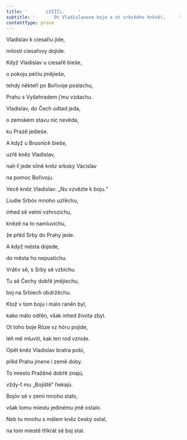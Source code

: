 ```yaml
---
title: '       LVIII\.     '
subtitle: '       Ot Vladislavova boje a ot srbského knězě\.     '
contentType: prose
---
```


Vladislav k ciesařiu jide,

milosti ciesařovy dojide.

Když Vladislav u ciesařě bieše,

o pokoju péčiu jmějieše,

tehdy někteří po Bořivoje poslachu,

Prahu s Vyšehradem j’mu vzdachu.

Vladislav, do Čech odtad jeda,

o zemském stavu nic nevěda,

ku Prazě jedieše.

A když u Brusnicě bieše,

uzřě kněz Vladislav,

nali-ť jede silně kněz srbský Vácislav

na pomoc Bořivoju.

Vecě kněz Vladislav: „Nu vzvězte k boju.“

Liudie Srbóv mnoho uzřěchu,

inhed sě velmi vzhrozichu,

knězě na to namluvichu,

že přěd Srby do Prahy jede.

A když města dojede,

do města ho nepustichu.

Vrátiv sě, s Srby sě vzbichu.

Tu sě Čechy dobřě jmějiechu,

boj na Srbiech obdržěchu.

Ktož v tom boju i málo raněn byl,

kako málo odřěn, však inhed života zbyl.

Ot toho boje Róze vz hóru pojide,

léň mě mluviti, kak ten rod vznide.

Opět kněz Vladislav bratra pobi,

přěd Prahu jmene i země doby.

To miesto Pražěné dobřě znajú,

vždy-ť mu „Bojiště“ řiekajú.

Bojóv sě v zemi mnoho stalo,

však tomu miestu jedinému jmě ostalo.

Neb tu mnohu s málem kněz český ostal,

na tom miestě třikrát sě boj stal.

